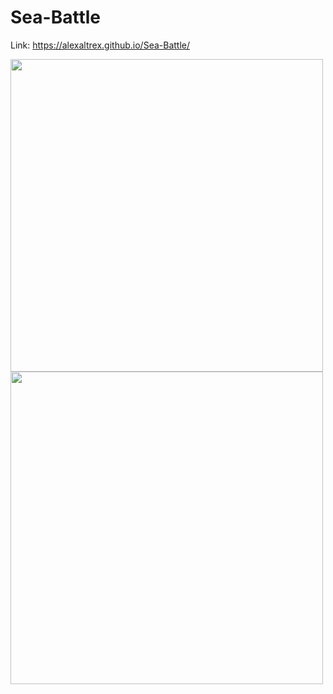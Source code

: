 # Sea-Battle
Link: https://alexaltrex.github.io/Sea-Battle/

<img src="https://user-images.githubusercontent.com/56224288/186989293-853c2117-2368-40a4-a8f2-a1c918c7d7ef.jpg" width="500">
<img src="https://user-images.githubusercontent.com/56224288/186989298-dbc6c73e-c754-44bb-9c9b-54787a232ef8.jpg" width="500">
